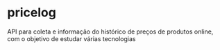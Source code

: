 # pricelog
API para coleta e informação do histórico de preços de produtos online, com o objetivo de estudar várias tecnologias
